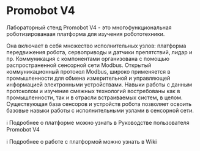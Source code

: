 # Promobot V4

  Лабораторный стенд Promobot V4 - это многофункциональная роботизированаая платформа для изучения робототехники. 

  Она включает в себя множество исполнительных узлов: платформа передвижения робота, сервоприводы и датчики препятствий, лидар и пр. Коммуникация с компонентами организована с помощью распространенной сенсорной сети Modbus. Открытый коммуникационный протокол Modbus, широко применяется в промышленности для обмена измерительной и управляющей информацией электронными устройствами. Навыки работы с данным протоколом и изучение смежных технологий востребованы как в промышленности, так и в отрасли встраиваемых систем, в целом. Существующая база сенсоров и устройств робота позволяет освоить базовые навыки работы с исполнительными узлами в сенсорной сети. 

ℹ️ Подробнее о платформе можно узнать в Руководстве пользователя Promobot V4

ℹ️ Подробнее о работе с платформой можно узнать в Wiki
